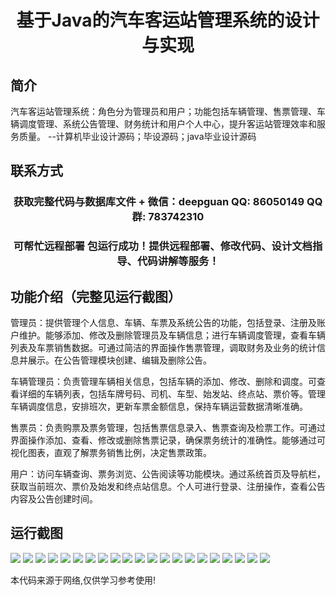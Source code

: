 <p><h1 align="center">基于Java的汽车客运站管理系统的设计与实现</h1></p>

## 简介
汽车客运站管理系统：角色分为管理员和用户；功能包括车辆管理、售票管理、车辆调度管理、系统公告管理、财务统计和用户个人中心，提升客运站管理效率和服务质量。    --计算机毕业设计源码；毕设源码；java毕业设计源码


## 联系方式
<p><h3 align="center">获取完整代码与数据库文件 + 微信：deepguan QQ: 86050149 QQ群: 783742310</h3></p>
<p><h3 align="center">可帮忙远程部署 包运行成功！提供远程部署、修改代码、设计文档指导、代码讲解等服务！</h3></p>

## 功能介绍（完整见运行截图）
管理员：提供管理个人信息、车辆、车票及系统公告的功能，包括登录、注册及账户维护。能够添加、修改及删除管理员及车辆信息；进行车辆调度管理，查看车辆列表及车票销售数据。可通过简洁的界面操作售票管理，调取财务及业务的统计信息并展示。在公告管理模块创建、编辑及删除公告。

车辆管理员：负责管理车辆相关信息，包括车辆的添加、修改、删除和调度。可查看详细的车辆列表，包括车牌号码、司机、车型、始发站、终点站、票价等。管理车辆调度信息，安排班次，更新车票金额信息，保持车辆运营数据清晰准确。

售票员：负责购票及票务管理，包括售票信息录入、售票查询及检票工作。可通过界面操作添加、查看、修改或删除售票记录，确保票务统计的准确性。能够通过可视化图表，直观了解票务销售比例，决定售票政策。

用户：访问车辆查询、票务浏览、公告阅读等功能模块。通过系统首页及导航栏，获取当前班次、票价及始发和终点站信息。个人可进行登录、注册操作，查看公告内容及公告创建时间。


## 运行截图
![](img/001.jpg)
![](img/002.jpg)
![](img/003.jpg)
![](img/004.jpg)
![](img/005.jpg)
![](img/006.jpg)
![](img/007.jpg)
![](img/008.jpg)
![](img/009.jpg)
![](img/010.jpg)
![](img/011.jpg)
![](img/012.jpg)
![](img/013.jpg)
![](img/014.jpg)
![](img/015.jpg)
![](img/016.jpg)
![](img/017.jpg)
![](img/018.jpg)
![](img/019.jpg)
![](img/020.jpg)
![](img/021.jpg)

<p>本代码来源于网络,仅供学习参考使用!</p>
